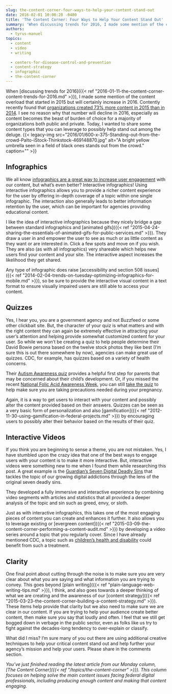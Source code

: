 ```yaml
---
slug: the-content-corner-four-ways-to-help-your-content-stand-out
date: 2016-02-01 10:00:28 -0400
title: 'The Content Corner: Four Ways to Help Your Content Stand Out'
summary: 'When discussing trends for 2016, I made some mention of the content overload that started in 2015 but will certainly increase in 2016. Contently recently found that organizations created 73% more content in 2015 than in 2014. I see no reason why that number will decline in 2016, especially as content becomes the beast of'
authors:
  - tyrus-manuel
topics:
  - content
  - video
  - writing
  
  - centers-for-disease-control-and-prevention
  - content-strategy
  - infographic
  - the-content-corner
---
```


When [discussing trends for 2016]({{< ref "2016-01-11-the-content-corner-content-trends-for-2016.md" >}}), I made some mention of the content overload that started in 2015 but will certainly increase in 2016. Contently recently found that [organizations created 73% more content in 2015 than in 2014](https://contently.com/strategist/2016/01/11/content-marketing-2016-staffing-measurement-and-effectiveness-across-the-industry/). I see no reason why that number will decline in 2016, especially as content becomes the beast of burden of choice for a majority of organizations both public and private. Today, I wanted to share some content types that you can leverage to possibly help stand out among the deluge. {{< legacy-img src="2016/01/600-x-375-Standing-out-from-the-crowd-Palto-iStock-Thinkstock-469148870.jpg" alt="A bright yellow umbrella seen in a field of black ones stands out from the crowd." caption="" >}} 

## Infographics

We all know [infographics are a great way to increase user engagement](https://www.youtube.com/watch?v=3t1iZLKaJas&feature=youtu.be) with our content, but what’s even better? Interactive infographics! Using interactive infographics allows you to provide a richer content experience for the user by offering in-depth coverage of a topic within one single infographic. The interaction also generally leads to better information retention by the user, which can be important for agencies providing educational content.

I like the idea of interactive infographics because they nicely bridge a gap between standard infographics and [animated gifs]({{< ref "2015-04-24-sharing-the-essentials-of-animated-gifs-for-public-services.md" >}}). They draw a user in and empower the user to see as much or as little content as they want or are interested in. Click a few spots and move on if you wish. They are also (as with all infographics) very shareable which helps new users find your content and your site. The interactive aspect increases the likelihood they get shared.

Any type of infographic does raise [accessibility and section 508 issues]({{< ref "2014-02-04-trends-on-tuesday-optimizing-infographics-for-mobile.md" >}}), so be sure to provide the interactive visual content in a text format to ensure visually impaired users are still able to access your content.

## Quizzes

Yes, I hear you, you are a government agency and not Buzzfeed or some other clickbait site. But, the character of your quiz is what matters and with the right content they can again be extremely effective in attracting your user’s attention and helping provide somewhat customized content for your user. So while we won’t be creating a quiz to help people determine their David Bowie persona based on the twelve stock photos they like best (I’m sure this is out there somewhere by now), agencies can make great use of quizzes. CDC, for example, has quizzes based on a variety of health concerns.

Their [Autism Awareness quiz](http://www.cdc.gov/features/AutismAwareness/) provides a helpful first step for parents that may be concerned about their child’s development. Or, if you missed the recent [National Folic Acid Awareness Week](http://www.cdc.gov/features/folicacidbenefits/index.html), you can still [take the quiz](http://www.cdc.gov/features/folicacidawareness/) to help make sure you are taking precautions needed during your pregnancy.

Again, it is a way to get users to interact with your content and possibly alter the content provided based on their answers. Quizzes can be seen as a very basic form of personalization and also [gamification]({{< ref "2012-11-30-using-gamification-in-federal-projects.md" >}}) by encouraging users to possibly alter their behavior based on the results of their quiz.

## Interactive Videos

If you think you are beginning to sense a theme, you are not mistaken. Yes, I have stumbled upon the crazy idea that one of the best ways to engage users with your content is to make it more interactive. But, interactive videos were something new to me when I found them while researching this post. A great example is the [Guardian’s Seven Digital Deadly Sins](http://digital-deadly-sins.theguardian.com/) that tackles the topic of our growing digital addictions through the lens of the original seven deadly sins.

They developed a fully immersive and interactive experience by combining video segments with articles and statistics that all provided a deeper analysis of the topic and sin such as greed, envy, or sloth.

Just as with interactive infographics, this takes one of the most engaging pieces of content you can create and enhances it further. It also allows you to leverage existing or [evergreen content]({{< ref "2015-03-09-the-content-corner-performing-a-content-audit.md" >}}) by developing a video series around a topic that you regularly cover. Since I have already mentioned CDC, a topic such as [children’s health and disability](http://www.cdc.gov/ncbddd/kids/index.html) could benefit from such a treatment.

## Clarity

One final point about cutting through the noise is to make sure you are very clear about what you are saying and what information you are trying to convey. This goes beyond [plain writing]({{< ref "plain-language-web-writing-tips.md" >}}), I think, and also goes towards a deeper thinking of what we are creating and the awareness of our [content strategy]({{< ref "2015-03-23-the-content-corner-building-a-content-strategy.md" >}}). These items help provide that clarity but we also need to make sure we are clear in our content. If you are trying to help your audience create better content, then make sure you say that loudly and often. I feel that we still get bogged down in verbage in the public sector, even as folks like us try to fight against the decades-long tendency to over-explain or classify.

What did I miss? I’m sure many of you out there are using additional creative techniques to help your critical content stand out and help further your agency’s mission and help your users. Please share in the comments section.

_You’ve just finished reading the latest article from our Monday column, [The Content Corner]({{< ref "/topics/the-content-corner" >}}). This column focuses on helping solve the main content issues facing federal digital professionals, including producing enough content and making that content engaging._
